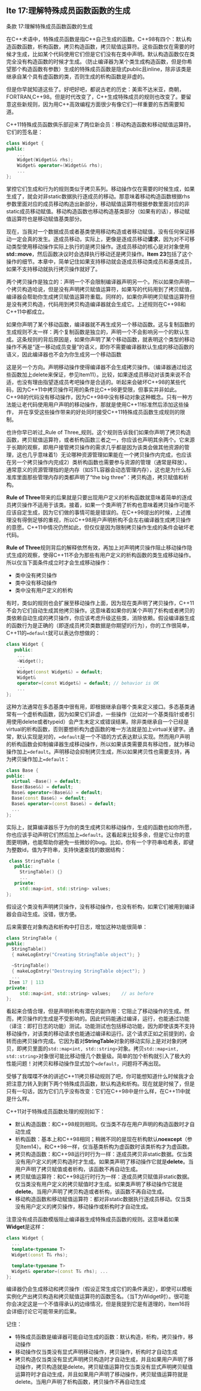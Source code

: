 ## Ite 17:理解特殊成员函数函数的生成
条款 17:理解特殊成员函数函数的生成

在C++术语中，特殊成员函数是指C++自己生成的函数。C++98有四个：默认构造函数函数，析构函数，拷贝构造函数，拷贝赋值运算符。这些函数仅在需要的时候才生成，比如某个代码使用它们但是它们没有在类中声明。默认构造函数仅在类完全没有构造函数的时候才生成。（防止编译器为某个类生成构造函数，但是你希望那个构造函数有参数）生成的特殊成员函数是隐式public且inline，除非该类是继承自某个具有虚函数的类，否则生成的析构函数是非虚的。

但是你早就知道这些了。好吧好吧，都说古老的历史：美索不达米亚，商朝，FORTRAN,C++98。但是时代改变了，C++生成特殊成员的规则也改变了。要留意这些新规则，因为用C++高效编程方面很少有像它们一样重要的东西需要知道。

C++11特殊成员函数俱乐部迎来了两位新会员：移动构造函数和移动赋值运算符。它们的签名是：
```cpp
class Widget {
public:
	...
    Widget(Widget&& rhs);
    Widget& operator=(Widget&& rhs);
	... 
};
```
掌控它们生成和行为的规则类似于拷贝系列。移动操作仅在需要的时候生成，如果生成了，就会对非static数据执行逐成员的移动。那意味着移动构造函数根据rhs参数里面对应的成员移动构造出新部分，移动赋值运算符根据参数里面对应的非static成员移动赋值。移动构造函数也移动构造基类部分（如果有的话），移动赋值运算符也是移动赋值基类部分。

现在，当我对一个数据成员或者基类使用移动构造或者移动赋值，没有任何保证移动一定会真的发生。逐成员移动，实际上，更像是逐成员移动**请求**，因为对不可移动类型使用移动操作实际上执行的是拷贝操作。逐成员移动的核心是对对象使用**std::move**，然后函数决议时会选择执行移动还是拷贝操作。**Item 23**包括了这个操作的细节。本章中，简单记住如果支持移动就会逐成员移动类成员和基类成员，如果不支持移动就执行拷贝操作就好了。

两个拷贝操作是独立的：声明一个不会限制编译器声明另一个。所以如果你声明一个拷贝构造哈说，但是没有声明拷贝赋值运算符，如果写的代码用到了拷贝赋值，编译器会帮助你生成拷贝赋值运算符重载。同样的，如果你声明拷贝赋值运算符但是没有拷贝构造，代码用到拷贝构造编译器就会生成它。上述规则在C++98和C++11中都成立。

如果你声明了某个移动函数，编译器就不再生成另一个移动函数。这与复制函数的生成规则不太一样：两个复制函数是独立的，声明一个不会影响另一个的默认生成。这条规则的背后原因是，如果你声明了某个移动函数，就表明这个类型的移动操作不再是“逐一移动成员变量”的语义，即你不需要编译器默认生成的移动函数的语义，因此编译器也不会为你生成另一个移动函数

这是另一个方向。声明移动操作使得编译器不会生成拷贝操作。（编译器通过给这些函数加上delete来保证，参见Item11）。比较，如果逐成员移动对该类来说不合适，也没有理由指望逐成员考吧操作是合适的。听起来会破坏C++98的某些代码，因为C++11中拷贝操作可用的条件比C++98更受限，但事实并非如此。C++98的代码没有移动操作，因为C++98中没有移动对象这种概念。只有一种方法能让老代码使用用户声明的移动操作，那就是使用C++11标准然后添加这些操作， 并在享受这些操作带来的好处同时接受C++11特殊成员函数生成规则的限制。

也许你早已听过_Rule of Three_规则。这个规则告诉我们如果你声明了拷贝构造函数，拷贝赋值运算符，或者析构函数三者之一，你应该也声明其余两个。它来源于长期的观察，即用户接管拷贝操作的需求几乎都是因为该类会做其他资源的管理，这也几乎意味着1）无论哪种资源管理如果能在一个拷贝操作内完成，也应该在另一个拷贝操作内完成2）类析构函数也需要参与资源的管理（通常是释放）。通常意义的资源管理指的是内存（如STL容器会动态管理内存），这也是为什么标准库里面那些管理内存的类都声明了“the big three”：拷贝构造，拷贝赋值和析构。

**Rule of Three**带来的后果就是只要出现用户定义的析构函数就意味着简单的逐成员拷贝操作不适用于该类。接着，如果一个类声明了析构也意味着拷贝操作可能不应该自定生成，因为它们做的事情可能是错误的。在C++98提出的时候，上述推理没有得倒足够的重视，所以C++98用户声明析构不会左右编译器生成拷贝操作的意愿。C++11中情况仍然如此，但仅仅是因为限制拷贝操作生成的条件会破坏老代码。

**Rule of Three**规则背后的解释依然有效，再加上对声明拷贝操作阻止移动操作隐式生成的观察，使得C++11不会为那些有用户定义的析构函数的类生成移动操作。所以仅当下面条件成立时才会生成移动操作：

+ 类中没有拷贝操作
+ 类中没有移动操作
+ 类中没有用户定义的析构

有时，类似的规则也会扩展至移动操作上面，因为现在类声明了拷贝操作，C++11不会为它们自动生成其他拷贝操作。这意味着如果你的某个声明了析构或者拷贝的类依赖自动生成的拷贝操作，你应该考虑升级这些类，消除依赖。假设编译器生成的函数行为是正确的（即逐成员拷贝类数据是你期望的行为），你的工作很简单，C++11的`=default`就可以表达你想做的：
```cpp
class Widget {
   public:
	... 
	~Widget();
	...
	Widget(const Widget&) = default;
	Widget&
	operator=(const Widget&) = default; // behavior is OK
	... 
};
```
这种方法通常在多态基类中很有用，即根据继承自哪个类来定义接口。多态基类通常有一个虚析构函数，因为如果它们非虚，一些操作（比如对一个基类指针或者引用使用delete或者typeid）会产生未定义或错误结果。除非类继承自一个已经是virtual的析构函数，否则要想析构为虚函数的唯一方法就是加上virtual关键字。通常，默认实现是对的，`=default`是一个不错的方式表达默认实现。然而用户声明的析构函数会抑制编译器生成移动操作，所以如果该类需要具有移动性，就为移动操作加上`=default`。声明移动会抑制拷贝生成，所以如果拷贝性也需要支持，再为拷贝操作加上`=default`：
```cpp
class Base {
public:
  virtual ~Base() = default; 
  Base(Base&&) = default;
  Base& operator=(Base&&) = default;
  Base(const Base&) = default;
  Base& operator=(const Base&) = default;
  ... 
};
```
实际上，就算编译器乐于为你的类生成拷贝和移动操作，生成的函数也如你所愿，你也应该手动声明它们然后加上`=default`。这看起来比较多余，但是它让你的意图更明确，也能帮助你避免一些微妙的bug。比如，你有一个字符串哈希表，即键为整数id，值为字符串，支持快速查找的数据结构：
```cpp
 class StringTable {
   public:
     StringTable() {}
     ...                 
   private:
     std::map<int, std::string> values;
};
```
假设这个类没有声明拷贝操作，没有移动操作，也没有析构，如果它们被用到编译器会自动生成。没错，很方便。

后来需要在对象构造和析构中打日志，增加这种功能很简单：
```cpp
class StringTable {
public:
  StringTable()
  { makeLogEntry("Creating StringTable object"); }

  ~StringTable()
  { makeLogEntry("Destroying StringTable object"); }
  ...                                     
 Item 17 | 113
private:
     std::map<int, std::string> values;    // as before
};
```
看起来合情合理，但是声明析构有潜在的副作用：它阻止了移动操作的生成。然而，拷贝操作的生成是不受影响的。因此代码能通过编译，运行，也能通过功能（译注：即打日志的功能）测试。功能测试也包括移动功能，因为即使该类不支持移动操作，对该类的移动请求也能通过编译和运行。这个请求正如之前提到的，会转而由拷贝操作完成。它因为着对**StringTable**对象的移动实际上是对对象的拷贝，即拷贝里面的`std::map<int, std::string>`对象。拷贝`std::map<int, std::string>`对象很可能比移动慢几个数量级。简单的加个析构就引入了极大的性能问题！对拷贝和移动操作显式加个`=default`，问题将不再出现。

受够了我喋喋不休的讲述C++11拷贝移动规则了吧，你可能想知道什么时候我才会把注意力转入到剩下两个特殊成员函数，默认构造和析构。现在就是时候了，但是只有一句话，因为它们几乎没有改变：它们在C++98中是什么样，在C++11中就是什么样。

C++11对于特殊成员函数处理的规则如下：

+ 默认构造函数：和C++98规则相同。仅当类不存在用户声明的构造函数时才自动生成
+ 析构函数：基本上和C++98相同；稍微不同的是现在析构默认**noexcept**（参见Item14）。和C++98一样，仅当基类析构为虚函数时该类析构才为虚函数。
+ 拷贝构造函数：和C++98运行时行为一样：逐成员拷贝非static数据。仅当类没有用户定义的拷贝构造时才生成。如果类声明了移动操作它就是**delete**。当用户声明了拷贝赋值或者析构，该函数不再自动生成。
+ 拷贝赋值运算符：和C++98运行时行为一样：逐成员拷贝赋值非static数据。仅当类没有用户定义的拷贝赋值时才生成。如果类声明了移动操作它就是**delete**。当用户声明了拷贝构造或者析构，该函数不再自动生成。
+ 移动构造函数和移动赋值运算符：都对非static数据执行逐成员移动。仅当类没有用户定义的拷贝操作，移动操作或析构时才自动生成。

注意没有成员函数模版阻止编译器生成特殊成员函数的规则。这意味着如果**Widget**是这样：
```cpp
class Widget {
  ...
  template<typename T>
  Widget(const T& rhs);

  template<typename T>
  Widget& operator=(const T& rhs); ...
};
```
编译器仍会生成移动和拷贝操作（假设正常生成它们的条件满足），即使可以模板实例化产出拷贝构造和拷贝赋值运算符的函数签名。（当T为Widget时）。很可能你会决定这是一个不值得承认的边缘情况，但是我提到它是有道理的，Item16将会详细讨论它可能带来的后果。

记住：
+ 特殊成员函数是编译器可能自动生成的函数：默认构造，析构，拷贝操作，移动操作
+ 移动操作仅当类没有显式声明移动操作，拷贝操作，析构时才自动生成
+ 拷贝构造仅当类没有显式声明拷贝构造时才自动生成，并且如果用户声明了移动操作，拷贝构造就是delete。拷贝赋值运算符仅当类没有显式声明拷贝赋值运算符时才自动生成，并且如果用户声明了移动操作，拷贝赋值运算符就是delete。当用户声明了析构函数，拷贝操作不再自动生成
